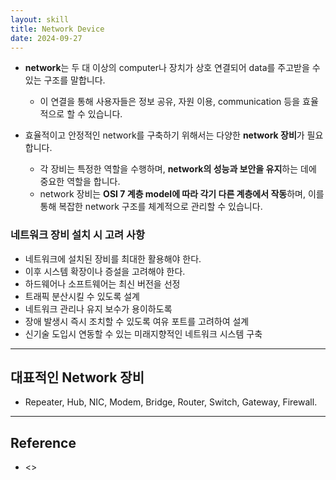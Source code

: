 ```yaml
---
layout: skill
title: Network Device
date: 2024-09-27
---
```









- **network**는 두 대 이상의 computer나 장치가 상호 연결되어 data를 주고받을 수 있는 구조를 말합니다.
    - 이 연결을 통해 사용자들은 정보 공유, 자원 이용, communication 등을 효율적으로 할 수 있습니다.

- 효율적이고 안정적인 network를 구축하기 위해서는 다양한 **network 장비**가 필요합니다.
    - 각 장비는 특정한 역할을 수행하며, **network의 성능과 보안을 유지**하는 데에 중요한 역할을 합니다.
    - network 장비는 **OSI 7 계층 model에 따라 각기 다른 계층에서 작동**하며, 이를 통해 복잡한 network 구조를 체계적으로 관리할 수 있습니다.


### 네트워크 장비 설치 시 고려 사항

- 네트워크에 설치된 장비를 최대한 활용해야 한다.
- 이후 시스템 확장이나 증설을 고려해야 한다.
- 하드웨어나 소프트웨어는 최신 버전을 선정
- 트래픽 분산시킬 수 있도록 설계 
- 네트워크 관리나 유지 보수가 용이하도록
- 장애 발생시 즉시 조치할 수 있도록 여유 포트를 고려하여 설계 
- 신기술 도입시 연동할 수 있는 미래지향적인 네트워크 시스템 구축




---


## 대표적인 Network 장비

- Repeater, Hub, NIC, Modem, Bridge, Router, Switch, Gateway, Firewall.








---


## Reference

- <>
